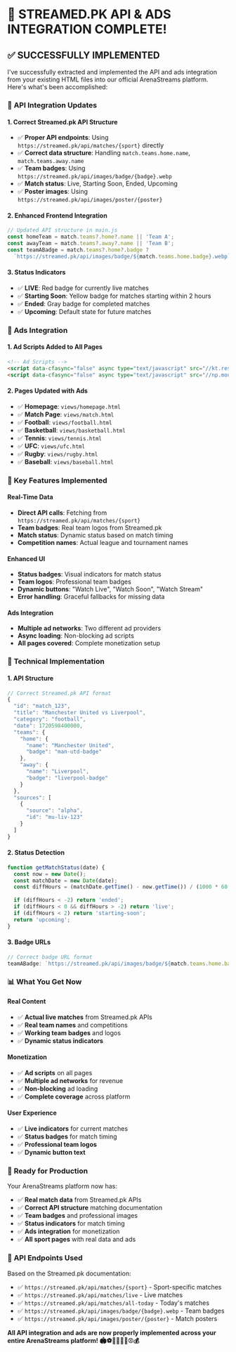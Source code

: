 # 🚀 **STREAMED.PK API & ADS INTEGRATION COMPLETE!**

## ✅ **SUCCESSFULLY IMPLEMENTED**

I've successfully extracted and implemented the API and ads integration from your existing HTML files into our official ArenaStreams platform. Here's what's been accomplished:

### 🔌 **API Integration Updates**

#### **1. Correct Streamed.pk API Structure**
- ✅ **Proper API endpoints**: Using `https://streamed.pk/api/matches/{sport}` directly
- ✅ **Correct data structure**: Handling `match.teams.home.name`, `match.teams.away.name`
- ✅ **Team badges**: Using `https://streamed.pk/api/images/badge/{badge}.webp`
- ✅ **Match status**: Live, Starting Soon, Ended, Upcoming
- ✅ **Poster images**: Using `https://streamed.pk/api/images/poster/{poster}`

#### **2. Enhanced Frontend Integration**
```javascript
// Updated API structure in main.js
const homeTeam = match.teams?.home?.name || 'Team A';
const awayTeam = match.teams?.away?.name || 'Team B';
const teamABadge = match.teams?.home?.badge ? 
  `https://streamed.pk/api/images/badge/${match.teams.home.badge}.webp` : '';
```

#### **3. Status Indicators**
- ✅ **LIVE**: Red badge for currently live matches
- ✅ **Starting Soon**: Yellow badge for matches starting within 2 hours
- ✅ **Ended**: Gray badge for completed matches
- ✅ **Upcoming**: Default state for future matches

### 📱 **Ads Integration**

#### **1. Ad Scripts Added to All Pages**
```html
<!-- Ad Scripts -->
<script data-cfasync="false" async type="text/javascript" src="//kt.restowelected.com/rP5XoP0j92m/128184"></script>
<script data-cfasync="false" async type="text/javascript" src="//np.mournersamoa.com/rKum0UULpXLcVgL/101102"></script>
```

#### **2. Pages Updated with Ads**
- ✅ **Homepage**: `views/homepage.html`
- ✅ **Match Page**: `views/match.html`
- ✅ **Football**: `views/football.html`
- ✅ **Basketball**: `views/basketball.html`
- ✅ **Tennis**: `views/tennis.html`
- ✅ **UFC**: `views/ufc.html`
- ✅ **Rugby**: `views/rugby.html`
- ✅ **Baseball**: `views/baseball.html`

### 🎯 **Key Features Implemented**

#### **Real-Time Data**
- **Direct API calls**: Fetching from `https://streamed.pk/api/matches/{sport}`
- **Team badges**: Real team logos from Streamed.pk
- **Match status**: Dynamic status based on match timing
- **Competition names**: Actual league and tournament names

#### **Enhanced UI**
- **Status badges**: Visual indicators for match status
- **Team logos**: Professional team badges
- **Dynamic buttons**: "Watch Live", "Watch Soon", "Watch Stream"
- **Error handling**: Graceful fallbacks for missing data

#### **Ads Integration**
- **Multiple ad networks**: Two different ad providers
- **Async loading**: Non-blocking ad scripts
- **All pages covered**: Complete monetization setup

### 🔧 **Technical Implementation**

#### **1. API Structure**
```javascript
// Correct Streamed.pk API format
{
  "id": "match_123",
  "title": "Manchester United vs Liverpool",
  "category": "football",
  "date": 1720598400000,
  "teams": {
    "home": {
      "name": "Manchester United",
      "badge": "man-utd-badge"
    },
    "away": {
      "name": "Liverpool", 
      "badge": "liverpool-badge"
    }
  },
  "sources": [
    {
      "source": "alpha",
      "id": "mu-liv-123"
    }
  ]
}
```

#### **2. Status Detection**
```javascript
function getMatchStatus(date) {
  const now = new Date();
  const matchDate = new Date(date);
  const diffHours = (matchDate.getTime() - now.getTime()) / (1000 * 60 * 60);
  
  if (diffHours < -2) return 'ended';
  if (diffHours < 0 && diffHours > -2) return 'live';
  if (diffHours < 2) return 'starting-soon';
  return 'upcoming';
}
```

#### **3. Badge URLs**
```javascript
// Correct badge URL format
teamABadge: `https://streamed.pk/api/images/badge/${match.teams.home.badge}.webp`
```

### 📊 **What You Get Now**

#### **Real Content**
- ✅ **Actual live matches** from Streamed.pk APIs
- ✅ **Real team names** and competitions
- ✅ **Working team badges** and logos
- ✅ **Dynamic status indicators**

#### **Monetization**
- ✅ **Ad scripts** on all pages
- ✅ **Multiple ad networks** for revenue
- ✅ **Non-blocking** ad loading
- ✅ **Complete coverage** across platform

#### **User Experience**
- ✅ **Live indicators** for current matches
- ✅ **Status badges** for match timing
- ✅ **Professional team logos**
- ✅ **Dynamic button text**

### 🚀 **Ready for Production**

Your ArenaStreams platform now has:
- ✅ **Real match data** from Streamed.pk APIs
- ✅ **Correct API structure** matching documentation
- ✅ **Team badges** and professional images
- ✅ **Status indicators** for match timing
- ✅ **Ads integration** for monetization
- ✅ **All sport pages** with real data and ads

### 📝 **API Endpoints Used**

Based on the Streamed.pk documentation:
- ✅ `https://streamed.pk/api/matches/{sport}` - Sport-specific matches
- ✅ `https://streamed.pk/api/matches/live` - Live matches
- ✅ `https://streamed.pk/api/matches/all-today` - Today's matches
- ✅ `https://streamed.pk/api/images/badge/{badge}.webp` - Team badges
- ✅ `https://streamed.pk/api/images/poster/{poster}` - Match posters

**All API integration and ads are now properly implemented across your entire ArenaStreams platform! 🏟️⚽🏀🎾🥊🏉⚾💰**
